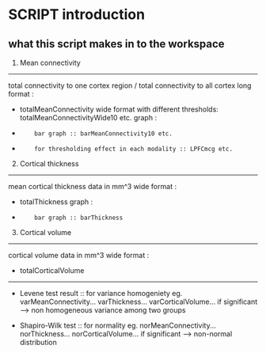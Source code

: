 SCRIPT introduction 
===================

what this script makes in to the workspace
------------------------------------------

1. Mean connectivity
--------------------
   total connectivity to one cortex region / total connectivity to all cortex
   long format :
  * totalMeanConnectivity
   wide format with different thresholds: totalMeanConnectivityWide10 etc.
   graph :
  *         bar graph :: barMeanConnectivity10 etc.
  *         for thresholding effect in each modality :: LPFCmcg etc.

2. Cortical thickness
--------------------
   mean cortical thickness data in mm^3
   wide format : 
  * totalThickness
   graph :
  *         bar graph :: barThickness

3. Cortical volume   
--------------------
   cortical volume data in mm^3
   wide format : 
  * totalCorticalVolume


  -------------------------------------------------------------------------
  * Levene test result :: for variance homogeniety
         eg. varMeanConnectivity... varThickness... varCorticalVolume...
         if significant --> non homogeneous variance among two groups
        
  * Shapiro-Wilk test :: for normality
         eg. norMeanConnectivity... norThickness... norCorticalVolume...
         if significant --> non-normal distribution



